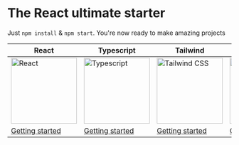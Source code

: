 # The React ultimate starter

Just `npm install` & `npm start`.
You're now ready to make amazing projects

| React | Typescript | Tailwind | Material UI |
|--|--|--|--|
| <img src="https://encrypted-tbn0.gstatic.com/images?q=tbn%3AANd9GcRRzeR8V-hnEMcNWxovp770-jcToYqlAuz7Lg&usqp=CAU" alt="React" width="148" height="148"> | <img src="https://cdn.iconscout.com/icon/free/png-512/typescript-1174965.png" alt="Typescript" width="148" height="148"> | <img src="https://tailwindcss.com/_next/static/media/twitter-square.18b32c43e6fa4c8ee7db66330112a331.png" alt="Tailwind CSS" width="148" height="148"> | <img src="https://material-ui.com/static/logo.png" alt="Material UI" width="148" height="148"> |
| <a href="https://reactjs.org/docs/getting-started.html">Getting started</a> | <a href="https://www.typescriptlang.org/docs/handbook/typescript-in-5-minutes.html">Getting started</a> | <a href="https://tailwindcss.com/course">Getting started</a> | <a href="https://material-ui.com/getting-started/usage/">Getting started</a> |
